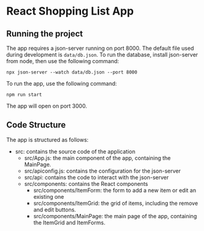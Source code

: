 # React Shopping List App

## Running the project

The app requires a json-server running on port 8000. The default file used during development is `data/db.json`. To run the database, install json-server from node, then use the following command:

    npx json-server --watch data/db.json --port 8000

To run the app, use the following command:

    npm run start

The app will open on port 3000.

## Code Structure

The app is structured as follows:

- src: contains the source code of the application
  - src/App.js: the main component of the app, containing the MainPage.
  - src/apiconfig.js: contains the configuration for the json-server
  - src/api: contains the code to interact with the json-server
  - src/components: contains the React components
    - src/components/ItemForm: the form to add a new item or edit an existing one
    - src/components/ItemGrid: the grid of items, including the remove and edit buttons.
    - src/components/MainPage: the main page of the app, containing the ItemGrid and ItemForms.
